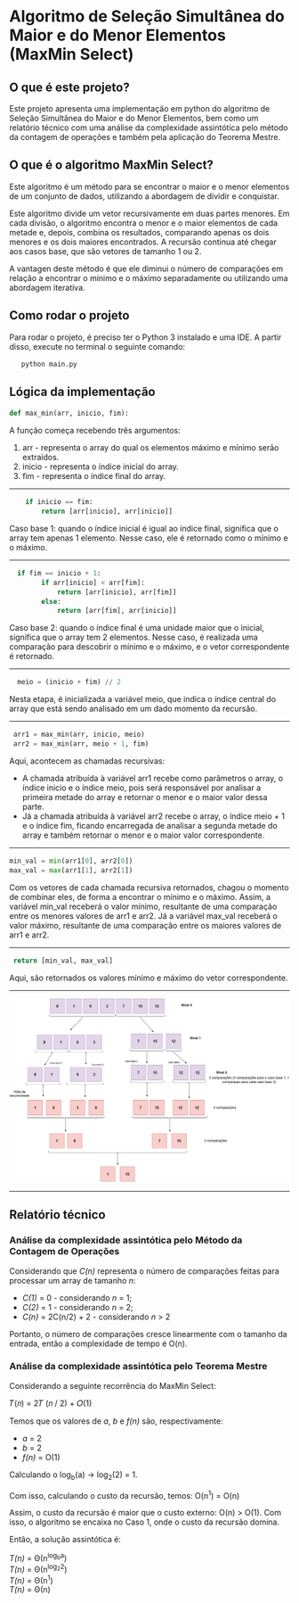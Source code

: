 # Algoritmo de Seleção Simultânea do Maior e do Menor Elementos (MaxMin Select)
 ## O que é este projeto?
 Este projeto apresenta uma implementação em python do algoritmo de Seleção Simultânea do Maior e do Menor Elementos, bem como um relatório técnico com uma análise da complexidade assintótica pelo método da contagem de operações e também pela aplicação do Teorema Mestre.  

 ## O que é o algoritmo MaxMin Select?
Este algoritmo é um método para se encontrar o maior e o menor elementos de um conjunto de dados, utilizando a abordagem de dividir e conquistar. <br>

Este algoritmo divide um vetor recursivamente em duas partes menores. Em cada divisão, o algoritmo encontra o menor e o maior elementos de cada metade e, depois, combina os resultados, comparando apenas os dois menores e os dois maiores encontrados. A recursão continua até chegar aos casos base, que são vetores de tamanho 1 ou 2. <br>

A vantagen deste método é que ele diminui o número de comparações em relação a encontrar o mínimo e o máximo separadamente ou utilizando uma abordagem iterativa.

## Como rodar o projeto
Para rodar o projeto, é preciso ter o Python 3 instalado e uma IDE. A partir disso, execute no terminal o seguinte comando:
```bash
   python main.py
```
## Lógica da implementação

```python
def max_min(arr, inicio, fim):
```
A função começa recebendo três argumentos: 
1. arr - representa o array do qual os elementos máximo e mínimo serão extraídos.
2. inicio - representa o índice inicial do array.
3. fim - representa o índice final do array.
---

```python
    if inicio == fim:
        return [arr[inicio], arr[inicio]]
```
Caso base 1: quando o índice inicial é igual ao índice final, significa que o array tem apenas 1 elemento. Nesse caso, ele é retornado como o mínimo e o máximo. 

---
```python
  if fim == inicio + 1:
        if arr[inicio] < arr[fim]:
            return [arr[inicio], arr[fim]]
        else:
            return [arr[fim], arr[inicio]]
```
Caso base 2: quando o índice final é uma unidade maior que o inicial, significa que o array tem 2 elementos. Nesse caso, é realizada uma comparação para descobrir o mínimo e o máximo, e o vetor correspondente é retornado.

---
```python
  meio = (inicio + fim) // 2
```
Nesta etapa, é inicializada a variável meio, que indica o índice central do array que está sendo analisado em um dado momento da recursão.

---
```python
 arr1 = max_min(arr, inicio, meio)
 arr2 = max_min(arr, meio + 1, fim)
```
Aqui, acontecem as chamadas recursivas:
- A chamada atribuída à variável arr1 recebe como parâmetros o array, o índice inicio e o índice meio, pois será responsável por analisar a primeira metade do array e retornar o menor e o maior valor dessa parte.
- Já a chamada atribuída à variável arr2 recebe o array, o índice meio + 1 e o índice fim, ficando encarregada de analisar a segunda metade do array e também retornar o menor e o maior valor correspondente.
--- 
```python
min_val = min(arr1[0], arr2[0])
max_val = max(arr1[1], arr2[1])
```
Com os vetores de cada chamada recursiva retornados, chagou o momento de combinar eles, de forma a encontrar o mínimo e o máximo. Assim, a variável min_val receberá o valor mínimo, resultante de uma comparação entre os menores valores de arr1 e arr2. Já a variável max_val receberá o valor máximo, resultante de uma comparação entre os maiores valores de arr1 e arr2.

---

 ```python
  return [min_val, max_val]
```
Aqui, são retornados os valores mínimo e máximo do vetor correspondente.

---
![Diagrama](assets/diagrama.png)

---
## Relatório técnico

### Análise da complexidade assintótica pelo Método da Contagem de Operações
Considerando que *C(n)* representa o número de comparações feitas para processar um array de tamanho *n*:

- *C(1)* = 0 - considerando *n* = 1;
- *C(2)* = 1 - considerando *n* = 2;
- *C(n)* = 2C(n/2) + 2 - considerando *n* > 2

Portanto, o número de comparações cresce linearmente com o tamanho da entrada, então a complexidade de tempo é O(n).

### Análise da complexidade assintótica pelo Teorema Mestre
Considerando a seguinte recorrência do MaxMin Select: <br>

 𝑇(𝑛) = 2𝑇 (𝑛 / 2) + 𝑂(1) 

 Temos que os valores de *a*, *b* e *f(n)* são, respectivamente:
- *a* = 2
- *b* = 2
- *f(n)* = O(1)

Calculando o log<sub>b</sub>(a) -> log<sub>2</sub>(2) = 1.

Com isso, calculando o custo da recursão, temos:
O(n<sup>1</sup>) = O(n)

Assim, o custo da recursão é maior que o custo externo: O(n) > O(1). Com isso, o algoritmo se encaixa no Caso 1, onde o custo da recursão domina.

Então, a solução assintótica é: <br>

*T(n)* = Θ(n<sup>log<sub>b</sub>a</sup>) <br>
*T(n)* = Θ(n<sup>log<sub>2</sub>2</sup>) <br>
*T(n)* = Θ(n<sup>1</sup>) <br>
*T(n)* = Θ(n)


 



